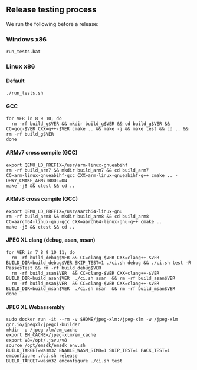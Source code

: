 ## Release testing process

We run the following before a release:

### Windows x86

```
run_tests.bat
```

### Linux x86

#### Default

```
./run_tests.sh
```

#### GCC

```
for VER in 8 9 10; do
  rm -rf build_g$VER && mkdir build_g$VER && cd build_g$VER && CC=gcc-$VER CXX=g++-$VER cmake .. && make -j && make test && cd .. && rm -rf build_g$VER
done
```

#### ARMv7 cross compile (GCC)

```
export QEMU_LD_PREFIX=/usr/arm-linux-gnueabihf
rm -rf build_arm7 && mkdir build_arm7 && cd build_arm7
CC=arm-linux-gnueabihf-gcc CXX=arm-linux-gnueabihf-g++ cmake .. -DHWY_CMAKE_ARM7:BOOL=ON
make -j8 && ctest && cd ..
```

#### ARMv8 cross compile (GCC)

```
export QEMU_LD_PREFIX=/usr/aarch64-linux-gnu
rm -rf build_arm8 && mkdir build_arm8 && cd build_arm8
CC=aarch64-linux-gnu-gcc CXX=aarch64-linux-gnu-g++ cmake ..
make -j8 && ctest && cd ..
```

#### JPEG XL clang (debug, asan, msan)

```
for VER in 7 8 9 10 11; do
  rm -rf build_debug$VER && CC=clang-$VER CXX=clang++-$VER BUILD_DIR=build_debug$VER SKIP_TEST=1 ./ci.sh debug && ./ci.sh test -R PassesTest && rm -rf build_debug$VER
  rm -rf build_asan$VER  && CC=clang-$VER CXX=clang++-$VER BUILD_DIR=build_asan$VER  ./ci.sh asan  && rm -rf build_asan$VER
  rm -rf build_msan$VER  && CC=clang-$VER CXX=clang++-$VER BUILD_DIR=build_msan$VER  ./ci.sh msan  && rm -rf build_msan$VER
done
```

#### JPEG XL Webassembly

```
sudo docker run -it --rm -v $HOME/jpeg-xlm:/jpeg-xlm -w /jpeg-xlm gcr.io/jpegxl/jpegxl-builder
mkdir -p /jpeg-xlm/em_cache
export EM_CACHE=/jpeg-xlm/em_cache
export V8=/opt/.jsvu/v8
source /opt/emsdk/emsdk_env.sh
BUILD_TARGET=wasm32 ENABLE_WASM_SIMD=1 SKIP_TEST=1 PACK_TEST=1 emconfigure ./ci.sh release
BUILD_TARGET=wasm32 emconfigure ./ci.sh test
```
